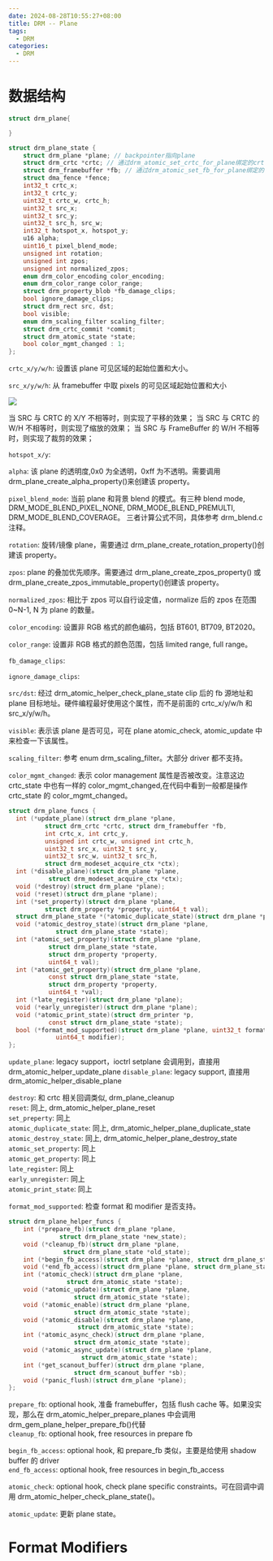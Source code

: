 ```yaml
---
date: 2024-08-28T10:55:27+08:00
title: DRM -- Plane
tags:
  - DRM
categories:
  - DRM
---
```


# 数据结构

```c
struct drm_plane{

}
```

```c
struct drm_plane_state {
    struct drm_plane *plane; // backpointer指向plane
    struct drm_crtc *crtc; // 通过drm_atomic_set_crtc_for_plane绑定的crtc
    struct drm_framebuffer *fb; // 通过drm_atomic_set_fb_for_plane绑定的fb
    struct dma_fence *fence;
    int32_t crtc_x;
    int32_t crtc_y;
    uint32_t crtc_w, crtc_h;
    uint32_t src_x;
    uint32_t src_y;
    uint32_t src_h, src_w;
    int32_t hotspot_x, hotspot_y;
    u16 alpha;
    uint16_t pixel_blend_mode;
    unsigned int rotation;
    unsigned int zpos;
    unsigned int normalized_zpos;
    enum drm_color_encoding color_encoding;
    enum drm_color_range color_range;
    struct drm_property_blob *fb_damage_clips;
    bool ignore_damage_clips;
    struct drm_rect src, dst;
    bool visible;
    enum drm_scaling_filter scaling_filter;
    struct drm_crtc_commit *commit;
    struct drm_atomic_state *state;
    bool color_mgmt_changed : 1;
};
```

`crtc_x/y/w/h`: 设置该 plane 可见区域的起始位置和大小。

`src_x/y/w/h`: 从 framebuffer 中取 pixels 的可见区域起始位置和大小

![](https://xyc-1316422823.cos.ap-shanghai.myqcloud.com/20241104172917.png)

当 SRC 与 CRTC 的 X/Y 不相等时，则实现了平移的效果；
当 SRC 与 CRTC 的 W/H 不相等时，则实现了缩放的效果；
当 SRC 与 FrameBuffer 的 W/H 不相等时，则实现了裁剪的效果；

`hotspot_x/y`:

`alpha`: 该 plane 的透明度,0x0 为全透明，0xff 为不透明。需要调用 drm_plane_create_alpha_property()来创建该 property。

`pixel_blend_mode`: 当前 plane 和背景 blend 的模式。有三种 blend mode, DRM_MODE_BLEND_PIXEL_NONE, DRM_MODE_BLEND_PREMULTI, DRM_MODE_BLEND_COVERAGE。
三者计算公式不同，具体参考 drm_blend.c 注释。

`rotation`: 旋转/镜像 plane，需要通过 drm_plane_create_rotation_property()创建该 property。

`zpos`: plane 的叠加优先顺序。需要通过 drm_plane_create_zpos_property() 或 drm_plane_create_zpos_immutable_property()创建该 property。

`normalized_zpos`: 相比于 zpos 可以自行设定值，normalize 后的 zpos 在范围 0~N-1, N 为 plane 的数量。

`color_encoding`: 设置非 RGB 格式的颜色编码，包括 BT601, BT709, BT2020。

`color_range`: 设置非 RGB 格式的颜色范围，包括 limited range, full range。

`fb_damage_clips`:

`ignore_damage_clips`:

`src/dst`: 经过 drm_atomic_helper_check_plane_state clip 后的 fb 源地址和 plane 目标地址。硬件编程最好使用这个属性，而不是前面的 crtc_x/y/w/h 和 src_x/y/w/h。

`visible`: 表示该 plane 是否可见，可在 plane atomic_check, atomic_update 中来检查一下该属性。

`scaling_filter`: 参考 enum drm_scaling_filter。大部分 driver 都不支持。

`color_mgmt_changed`: 表示 color management 属性是否被改变。注意这边 crtc_state 中也有一样的 color_mgmt_changed,在代码中看到一般都是操作 crtc_state 的 color_mgmt_changed。

```c
struct drm_plane_funcs {
  int (*update_plane)(struct drm_plane *plane,
          struct drm_crtc *crtc, struct drm_framebuffer *fb,
          int crtc_x, int crtc_y,
          unsigned int crtc_w, unsigned int crtc_h,
          uint32_t src_x, uint32_t src_y,
          uint32_t src_w, uint32_t src_h,
          struct drm_modeset_acquire_ctx *ctx);
  int (*disable_plane)(struct drm_plane *plane,
           struct drm_modeset_acquire_ctx *ctx);
  void (*destroy)(struct drm_plane *plane);
  void (*reset)(struct drm_plane *plane);
  int (*set_property)(struct drm_plane *plane,
          struct drm_property *property, uint64_t val);
  struct drm_plane_state *(*atomic_duplicate_state)(struct drm_plane *plane);
  void (*atomic_destroy_state)(struct drm_plane *plane,
             struct drm_plane_state *state);
  int (*atomic_set_property)(struct drm_plane *plane,
           struct drm_plane_state *state,
           struct drm_property *property,
           uint64_t val);
  int (*atomic_get_property)(struct drm_plane *plane,
           const struct drm_plane_state *state,
           struct drm_property *property,
           uint64_t *val);
  int (*late_register)(struct drm_plane *plane);
  void (*early_unregister)(struct drm_plane *plane);
  void (*atomic_print_state)(struct drm_printer *p,
           const struct drm_plane_state *state);
  bool (*format_mod_supported)(struct drm_plane *plane, uint32_t format,
             uint64_t modifier);
};

```

`update_plane`: legacy support，ioctrl setplane 会调用到，直接用 drm_atomic_helper_update_plane
`disable_plane`: legacy support, 直接用 drm_atomic_helper_disable_plane

`destroy`: 和 crtc 相关回调类似, drm_plane_cleanup  
`reset`: 同上, drm_atomic_helper_plane_reset  
`set_preperty`: 同上  
`atomic_duplicate_state`: 同上, drm_atomic_helper_plane_duplicate_state  
`atomic_destroy_state`: 同上, drm_atomic_helper_plane_destroy_state  
`atomic_set_property`: 同上  
`atomic_get_property`: 同上  
`late_register`: 同上  
`early_unregister`: 同上  
`atomic_print_state`: 同上

`format_mod_supported`: 检查 format 和 modifier 是否支持。

```c
struct drm_plane_helper_funcs {
	int (*prepare_fb)(struct drm_plane *plane,
			  struct drm_plane_state *new_state);
	void (*cleanup_fb)(struct drm_plane *plane,
			   struct drm_plane_state *old_state);
	int (*begin_fb_access)(struct drm_plane *plane, struct drm_plane_state *new_plane_state);
	void (*end_fb_access)(struct drm_plane *plane, struct drm_plane_state *new_plane_state);
	int (*atomic_check)(struct drm_plane *plane,
			    struct drm_atomic_state *state);
	void (*atomic_update)(struct drm_plane *plane,
			      struct drm_atomic_state *state);
	void (*atomic_enable)(struct drm_plane *plane,
			      struct drm_atomic_state *state);
	void (*atomic_disable)(struct drm_plane *plane,
			       struct drm_atomic_state *state);
	int (*atomic_async_check)(struct drm_plane *plane,
				  struct drm_atomic_state *state);
	void (*atomic_async_update)(struct drm_plane *plane,
				    struct drm_atomic_state *state);
	int (*get_scanout_buffer)(struct drm_plane *plane,
				  struct drm_scanout_buffer *sb);
	void (*panic_flush)(struct drm_plane *plane);
};
```

`prepare_fb`: optional hook, 准备 framebuffer，包括 flush cache 等。如果没实现，那么在 drm_atomic_helper_prepare_planes 中会调用 drm_gem_plane_helper_prepare_fb()代替  
`cleanup_fb`: optional hook, free resources in prepare fb

`begin_fb_access`: optional hook, 和 prepare_fb 类似，主要是给使用 shadow buffer 的 driver  
`end_fb_access`: optional hook, free resources in begin_fb_access

`atomic_check`: optional hook, check plane specific constraints。可在回调中调用 drm_atomic_helper_check_plane_state()。

`atomic_update`: 更新 plane state。

# Format Modifiers
